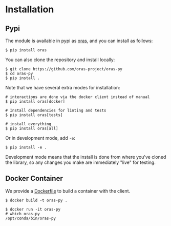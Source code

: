 # Installation

## Pypi

The module is available in pypi as
[oras](https://pypi.org/project/oras/), and you can install as follows:

``` console
$ pip install oras
```

You can also clone the repository and install locally:

``` console
$ git clone https://github.com/oras-project/oras-py
$ cd oras-py
$ pip install .
```

Note that we have several extra modes for installation:

``` console
# interactions are done via the docker client instead of manual
$ pip install oras[docker]

# Install dependencies for linting and tests
$ pip install oras[tests]

# install everything
$ pip install oras[all]
```

Or in development mode, add `-e`:

``` console
$ pip install -e .
```

Development mode means that the install is done from where you've
cloned the library, so any changes you make are immediately "live" for
testing.

## Docker Container

We provide a
[Dockerfile](https://github.com/oras-project/oras-py/blob/main/Dockerfile)
to build a container with the client.

``` console
$ docker build -t oras-py .

$ docker run -it oras-py                                                                                                                   
# which oras-py
/opt/conda/bin/oras-py
```
